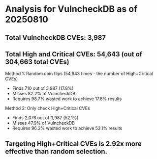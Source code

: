 # Analysis for VulncheckDB as of 20250810

## Total VulncheckDB CVEs: 3,987
## Total High and Critical CVEs: 54,643 (out of 304,663 total CVEs)

Method 1: Random coin flips (54,643 times - the number of High+Critical CVEs)
  - Finds 710 out of 3,987 (17.8%)
  - Misses 82.2% of VulncheckDB
  - Requires 98.7% wasted work to achieve 17.8% results

Method 2: Only check High+Critical CVEs
  - Finds 2,076 out of 3,987 (52.1%)
  - Misses 47.9% of VulncheckDB
  - Requires 96.2% wasted work to achieve 52.1% results

## Targeting High+Critical CVEs is 2.92x more effective than random selection.
